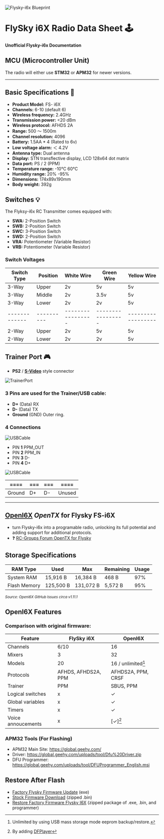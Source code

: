 ![Flysky-i6x Blueprint](https://github.com/SpawnCampGames/flysky-i6x/blob/main/doc/Blueprint_Flysky.png)
# FlySky i6X Radio Data Sheet 🕹️
**Unofficial Flysky-i6x Documentation**

## MCU (Microcontroller Unit)
The radio will either use **STM32** or **APM32** for newer versions.


---
## Basic Specifications 🔧
- **Product Model:** FS- i6X  
- **Channels:** 6-10 (default 6)  
- **Wireless frequency:** 2.4GHz  
- **Transmission power:** <20 dBm  
- **Wireless protocol:** AFHDS 2A  
- **Range:** 500 ～ 1500m
- **Channel resolution:** 4096  
- **Battery:** 1.5AA * 4  (Rated to 6v)
- **Low voltage alarm:** ＜ 4.2V  
- **Antenna type:** Dual antenna  
- **Display:** STN transflective display, LCD 128x64 dot matrix  
- **Data port:** PS / 2 (PPM)  
- **Temperature range:** -10℃ 60℃
- **Humidity range:** 20% -95%  
- **Dimensions:** 174x89x190mm  
- **Body weight:** 392g

## Switches 💡
The Flyksy-i6x RC Transmitter comes equipped with:

- **SWA:** 2-Position Switch
- **SWB:** 2-Position Switch
- **SWC:** 3-Position Switch
- **SWD:** 2-Position Switch
- **VRA:** Potentiometer (Variable Resistor)
- **VRB:** Potentiometer (Variable Resistor)

### Switch Voltages
| Switch Type | Position | White Wire | Green Wire  | Yellow Wire  |
|-------------|----------|-----------------|-----------------|------------------|
| 3-Way       | Upper    | 2v              | 5v              | 5v               |
| 3-Way       | Middle   | 2v              | 3.5v            | 5v               |
| 3-Way       | Lower    | 2v              | 2v              | 5v               |
|-------------|----------|-----------------|-----------------|------------------|
| 2-Way       | Upper    | 2v             | 5v             | 5v              |
| 2-Way       | Lower    | 2v             | 2v             | 5v              |

## Trainer Port 🎮
- **PS2** / **[S-Video](https://en.wikipedia.org/wiki/S-Video)** style connector

![TrainerPort](https://github.com/SpawnCampGames/flysky-i6x/blob/main/doc/FlyskyI6XTrainerPort.png)
### 3 Pins are used for the Trainer/USB cable:
- **D+** (Data) RX
- **D-** (Data) TX
- **Ground** (GND) Outer ring.

### 4 Connections
![USBCable](https://github.com/SpawnCampGames/flysky-i6x/blob/main/doc/FlyskyI6XTrainerCable.png)
- PIN **1** PPM_OUT
- PIN **2** PPM_IN
- PIN **3** D-
- PIN **4** D+

![USBCable](https://github.com/SpawnCampGames/flysky-i6x/blob/main/doc/FLyskyI6XUsbside.png)

| ==== | === | === | ====  |
|------|---|----|-----|
| Ground | D+ | D- | Unused  |
                   

---
## [OpenI6X](https://github.com/OpenI6X/opentx) *OpenTX* for Flysky FS-i6X 
- turn Flysky-i6x into a programable radio, unlocking its full potential and adding support for additional protocols.
- ❓ [RC-Groups Forum OpenTX for Flysky](https://www.rcgroups.com/forums/showthread.php?3916435-FlySky-I6X-port-of-OpenTX)

## Storage Specifications
| RAM Type          | Used      | Max      | Remaining | Usage    |
|-------------------|-----------|----------|-----------|----------|
| System RAM        | 15,916 B  | 16,384 B | 468 B     | 97%      |
| Flash Memory      | 125,500 B | 131,072 B| 5,572 B   | 95%      |


<sub>*Source: Openi6X GitHub Issues circa v1.11.1*</sub>

## OpenI6X Features
### Comparison with original firmware:
| Feature                | FlySky i6X        | OpenI6X                         |
|------------------------|-------------------|---------------------------------|
| Channels               | 6/10              | 16                              |
| Mixers                 | 3                 | 32                              |
| Models                 | 20                | 16 / unlimited[^1]               |
| Protocols              | AFHDS, AFHDS2A, PPM | AFHDS2A, PPM, CRSF            |
| Trainer                | PPM               | SBUS, PPM                       |
| Logical switches       | x                 | ✓                               |
| Global variables       | x                 | ✓                               |
| Timers                 | x                 | ✓                               |
| Voice annoucements     | x                 | [✓][^2]

[^1]: Unlimited by using USB mass storage mode eeprom backup/restore.
[^2]:  By adding [DFPlayer](https://github.com/OpenI6X/opentx/wiki/Modifications#dfplayer)

### APM32 Tools (For Flashing)
- APM32 Main Site: https://global.geehy.com/
- Driver: https://global.geehy.com/uploads/tool/Dfu%20Driver.zip
- DFU Programmer: https://global.geehy.com/uploads/tool/DFUProgrammer_English.msi

## Restore After Flash
- [Factory Flysky Firmware Update](https://www.flysky-cn.com/i6x-xiazai-1) (exe)
- [Stock Firmware Download](https://github.com/OpenI6X/opentx/files/9311451/flysky_i6x_stock.zip) (zipped .bin)
- [Restore Factory Firmware Flysky I6X](https://github.com/OpenI6X/opentx/discussions/385) (zipped package of .exe, .bin, and programmer)
